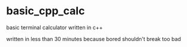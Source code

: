 # basic_cpp_calc
basic terminal calculator written in c++

written in less than 30 minutes because bored
shouldn't break too bad
